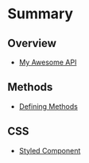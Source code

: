 # Summary

## Overview

* [My Awesome API](README.md)

## Methods

* [Defining Methods](methods.md)

## CSS

* [Styled Component](styledComponent.md)
